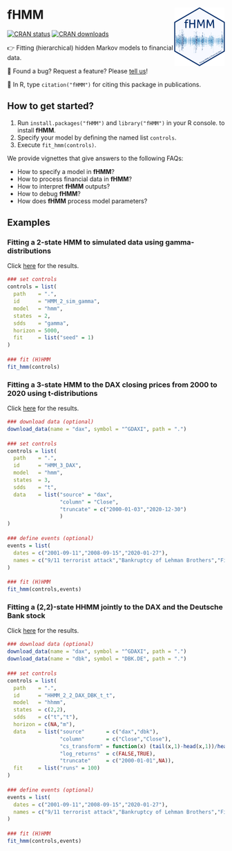 # fHMM <img src="man/figures/sticker.png" align="right" height=136 />

[![CRAN status](https://www.r-pkg.org/badges/version-last-release/fHMM)](https://www.r-pkg.org/badges/version-last-release/fHMM)
[![CRAN downloads](https://cranlogs.r-pkg.org/badges/grand-total/fHMM)](https://cranlogs.r-pkg.org/badges/grand-total/fHMM)

👉 Fitting (hierarchical) hidden Markov models to financial data.

💬 Found a bug? Request a feature? Please [tell us](https://github.com/loelschlaeger/fHMM/issues)!

📝 In R, type `citation("fHMM")` for citing this package in publications.

## How to get started?

1. Run `install.packages("fHMM")` and `library("fHMM")` in your R console. to install **fHMM**.
2. Specify your model by defining the named list `controls`. 
3. Execute `fit_hmm(controls)`.

We provide vignettes that give answers to the following FAQs:
- How to specify a model in **fHMM**?
- How to process financial data in **fHMM**?
- How to interpret **fHMM** outputs?
- How to debug **fHMM**?
- How does **fHMM** process model parameters?

## Examples

### Fitting a 2-state HMM to simulated data using gamma-distributions

Click [here](https://github.com/loelschlaeger/fHMM/tree/master/models/HMM_2_sim_gamma) for the results.

```R
### set controls
controls = list(
  path    = ".",
  id      = "HMM_2_sim_gamma",
  model   = "hmm",
  states  = 2,
  sdds    = "gamma",
  horizon = 5000,
  fit     = list("seed" = 1)
)

### fit (H)HMM
fit_hmm(controls)
```

### Fitting a 3-state HMM to the DAX closing prices from 2000 to 2020 using t-distributions

Click [here](https://github.com/loelschlaeger/fHMM/tree/master/models/HMM_3_DAX) for the results.

```R
### download data (optional)
download_data(name = "dax", symbol = "^GDAXI", path = ".")

### set controls
controls = list(
  path    = ".",
  id      = "HMM_3_DAX",
  model   = "hmm",
  states  = 3,
  sdds    = "t",
  data    = list("source" = "dax", 
                 "column" = "Close", 
                 "truncate" = c("2000-01-03","2020-12-30")
                 )
)

### define events (optional)
events = list(
  dates = c("2001-09-11","2008-09-15","2020-01-27"),
  names = c("9/11 terrorist attack","Bankruptcy of Lehman Brothers","First COVID-19 case in Germany")
)

### fit (H)HMM
fit_hmm(controls,events)
```

### Fitting a (2,2)-state HHMM jointly to the DAX and the Deutsche Bank stock

Click [here](https://github.com/loelschlaeger/fHMM/tree/master/models/HHMM_2_2_DAX_DBK_t_t) for the results.

```R
### download data (optional)
download_data(name = "dax", symbol = "^GDAXI", path = ".")
download_data(name = "dbk", symbol = "DBK.DE", path = ".")

### set controls
controls = list(
  path    = ".",
  id      = "HHMM_2_2_DAX_DBK_t_t",
  model   = "hhmm",
  states  = c(2,2),
  sdds    = c("t","t"),
  horizon = c(NA,"m"),
  data    = list("source"       = c("dax","dbk"), 
                 "column"       = c("Close","Close"), 
                 "cs_transform" = function(x) (tail(x,1)-head(x,1))/head(x,1), 
                 "log_returns"  = c(FALSE,TRUE),
                 "truncate"     = c("2000-01-01",NA)),
  fit     = list("runs" = 100)
)

### define events (optional)
events = list(
  dates = c("2001-09-11","2008-09-15","2020-01-27"),
  names = c("9/11 terrorist attack","Bankruptcy of Lehman Brothers","First COVID-19 case in Germany")
)

### fit (H)HMM
fit_hmm(controls,events)

```
